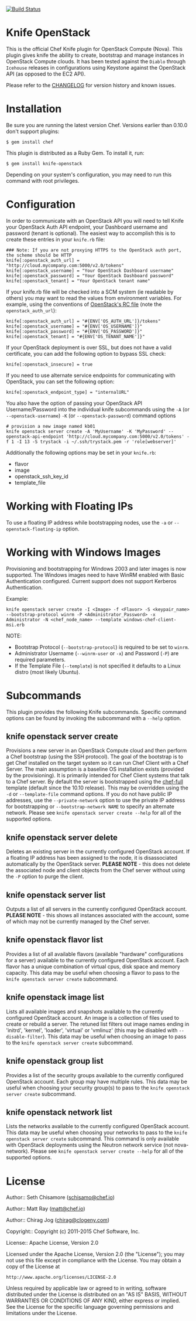 [![Build Status](https://travis-ci.org/chef/knife-openstack.png)](https://travis-ci.org/chef/knife-openstack)

Knife OpenStack
===============

This is the official Chef Knife plugin for OpenStack Compute (Nova). This plugin gives knife the ability to create, bootstrap and manage instances in OpenStack Compute clouds. It has been tested against the `Diablo` through `Icehouse` releases in configurations using Keystone against the OpenStack API (as opposed to the EC2 API).

Please refer to the [CHANGELOG](CHANGELOG.md) for version history and known issues.

# Installation #

Be sure you are running the latest version Chef. Versions earlier than 0.10.0 don't support plugins:

    $ gem install chef

This plugin is distributed as a Ruby Gem. To install it, run:

    $ gem install knife-openstack

Depending on your system's configuration, you may need to run this command with root privileges.

# Configuration #

In order to communicate with an OpenStack API you will need to tell Knife your OpenStack Auth API endpoint, your Dashboard username and password (tenant is optional). The easiest way to accomplish this is to create these entries in your `knife.rb` file:

    ### Note: If you are not proxying HTTPS to the OpenStack auth port, the scheme should be HTTP
    knife[:openstack_auth_url] = "http://cloud.mycompany.com:5000/v2.0/tokens"
    knife[:openstack_username] = "Your OpenStack Dashboard username"
    knife[:openstack_password] = "Your OpenStack Dashboard password"
    knife[:openstack_tenant] = "Your OpenStack tenant name"

If your knife.rb file will be checked into a SCM system (ie readable by others) you may want to read the values from environment variables.  For example, using the conventions of [OpenStack's RC file](http://docs.openstack.org/user-guide/content/cli_openrc.html) (note the `openstack_auth_url`):

    knife[:openstack_auth_url] = "#{ENV['OS_AUTH_URL']}/tokens"
    knife[:openstack_username] = "#{ENV['OS_USERNAME']}"
    knife[:openstack_password] = "#{ENV['OS_PASSWORD']}"
    knife[:openstack_tenant] = "#{ENV['OS_TENANT_NAME']}"

If your OpenStack deployment is over SSL, but does not have a valid certificate, you can add the following option to bypass SSL check:

    knife[:openstack_insecure] = true

If you need to use alternate service endpoints for communicating with OpenStack, you can set the following option:

    knife[:openstack_endpoint_type] = "internalURL"

You also have the option of passing your OpenStack API Username/Password into the individual knife subcommands using the `-A` (or `--openstack-username`) `-K` (or `--openstack-password`) command options

    # provision a new image named kb01
    knife openstack server create -A 'MyUsername' -K 'MyPassword' --openstack-api-endpoint 'http://cloud.mycompany.com:5000/v2.0/tokens' -f 1 -I 13 -S trystack -i ~/.ssh/trystack.pem -r 'role[webserver]'

Additionally the following options may be set in your `knife.rb`:

* flavor
* image
* openstack_ssh_key_id
* template_file

# Working with Floating IPs #

To use a floating IP address while bootstrapping nodes, use the `-a` or `--openstack-floating-ip` option.

# Working with Windows Images #

Provisioning and bootstrapping for Windows 2003 and later images is now supported. The Windows images need to have WinRM enabled with Basic Authentication configured. Current support does not support Kerberos Authentication.

Example:

    knife openstack server create -I <Image> -f <Flavor> -S <keypair_name> --bootstrap-protocol winrm -P <Administrator_Password> -x Administrator -N <chef_node_name> --template windows-chef-client-msi.erb

NOTE:
* Bootstrap Protocol (`--bootstrap-protocol`) is required to be set to `winrm`.
* Administrator Username (`--winrm-user` or `-x`) and Password (`-P`) are required parameters.
* If the Template File (`--template`) is not specified it defaults to a Linux distro (most likely Ubuntu).

# Subcommands #

This plugin provides the following Knife subcommands. Specific command options can be found by invoking the subcommand with a `--help` option.

knife openstack server create
-----------------------------

Provisions a new server in an OpenStack Compute cloud and then perform a Chef bootstrap (using the SSH protocol). The goal of the bootstrap is to get Chef installed on the target system so it can run Chef Client with a Chef Server. The main assumption is a baseline OS installation exists (provided by the provisioning). It is primarily intended for Chef Client systems that talk to a Chef server. By default the server is bootstrapped using the [chef-full](https://github.com/opscode/chef/blob/master/chef/lib/chef/knife/bootstrap/chef-full.erb) template (default since the 10.10 release). This may be overridden using the `-d` or `--template-file` command options. If you do not have public IP addresses, use the `--private-network` option to use the private IP address for bootstrapping or `--bootstrap-network NAME` to specify an alternate network. Please see `knife openstack server create --help` for all of the supported options.

knife openstack server delete
-----------------------------

Deletes an existing server in the currently configured OpenStack account. If a floating IP address has been assigned to the node, it is disassociated automatically by the OpenStack server. <b>PLEASE NOTE</b> - this does not delete the associated node and client objects from the Chef server without using the `-P` option to purge the client.

knife openstack server list
---------------------------

Outputs a list of all servers in the currently configured OpenStack account. <b>PLEASE NOTE</b> - this shows all instances associated with the account, some of which may not be currently managed by the Chef server.

knife openstack flavor list
---------------------------

Provides a list of all available flavors (available "hardware" configurations for a server) available to the currently configured OpenStack account. Each flavor has a unique combination of virtual cpus, disk space and memory capacity. This data may be useful when choosing a flavor to pass to the `knife openstack server create` subcommand.

knife openstack image list
--------------------------

Lists all available images and snapshots available to the currently configured OpenStack account. An image is a collection of files used to create or rebuild a server. The retuned list filters out image names ending in 'initrd', 'kernel', 'loader', 'virtual' or 'vmlinuz' (this may be disabled with `--disable-filter`). This data may be useful when choosing an image to pass to the `knife openstack server create` subcommand.

knife openstack group list
--------------------

Provides a list of the security groups available to the currently configured OpenStack account. Each group may have multiple rules. This data may be useful when choosing your security group(s) to pass to the `knife openstack server create` subcommand.

knife openstack network list
--------------------

Lists the networks available to the currently configured OpenStack account. This data may be useful when choosing your networks to pass to the `knife openstack server create` subcommand. This command is only available with OpenStack deployments using the Neutron network service (not nova-network). Please see `knife openstack server create --help` for all of the supported options.

# License #

Author:: Seth Chisamore (<schisamo@chef.io>)

Author:: Matt Ray (<matt@chef.io>)

Author:: Chirag Jog (<chirag@clogeny.com>)

Copyright:: Copyright (c) 2011-2015 Chef Software, Inc.

License:: Apache License, Version 2.0

Licensed under the Apache License, Version 2.0 (the "License");
you may not use this file except in compliance with the License.
You may obtain a copy of the License at

    http://www.apache.org/licenses/LICENSE-2.0

Unless required by applicable law or agreed to in writing, software
distributed under the License is distributed on an "AS IS" BASIS,
WITHOUT WARRANTIES OR CONDITIONS OF ANY KIND, either express or implied.
See the License for the specific language governing permissions and
limitations under the License.
